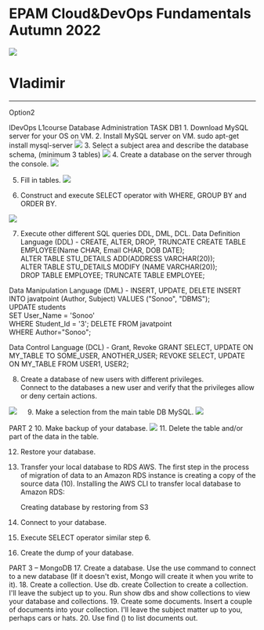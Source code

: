   <main role="main" class="container">
<head>
    <meta charset="UTF-8">
    <link rel="stylesheet" href="essets/Css/style.css">
   </head>

<body>
    <div class="starter-template">
      <h1>EPAM Cloud&DevOps Fundamentals Autumn 2022</h1>
    <img src="https://vkor-www.s3.amazonaws.com/main1.jpg">
    <h1>Vladimir</h1>
      <hr>
    </div>
<head>
    <meta charset="UTF-8">
    <link rel="stylesheet" href="essets/Css/style.css">
</head>
<body>
   Option2
</h3>
  <p>lDevOps L1course Database Administration TASK DB1
1. Download MySQL server for your OS on VM.
2. Install MySQL server on VM.
sudo apt-get install mysql-server
  <img src="https://vkor-www.s3.amazonaws.com/main1.jpg">
3. Select a subject area and describe the database schema, (minimum 3 tables)
  <img src="https://vkor-www.s3.amazonaws.com/main1.jpg">
4. Create a database on the server through the console.
  <img src="https://vkor-www.s3.amazonaws.com/main1.jpg">
 
5. Fill in tables.
     <img src="https://vkor-www.s3.amazonaws.com/main1.jpg">



6. Construct and execute SELECT operator with WHERE, GROUP BY and ORDER BY.
  <img src="https://vkor-www.s3.amazonaws.com/main1.jpg"> 
 
7. Execute other different SQL queries DDL, DML, DCL.
Data Definition Language (DDL) -  CREATE,    ALTER,    DROP,   TRUNCATE
    CREATE TABLE EMPLOYEE(Name CHAR, Email CHAR, DOB DATE);  
    ALTER TABLE STU_DETAILS ADD(ADDRESS VARCHAR(20));  
    ALTER TABLE STU_DETAILS MODIFY (NAME VARCHAR(20));  
    DROP TABLE EMPLOYEE;
    TRUNCATE TABLE EMPLOYEE;   

Data Manipulation Language (DML) - INSERT, UPDATE, DELETE
    INSERT INTO javatpoint (Author, Subject) VALUES ("Sonoo", "DBMS");  
    UPDATE students    
    SET User_Name = 'Sonoo'    
    WHERE Student_Id = '3';
    DELETE FROM javatpoint  
    WHERE Author="Sonoo";

Data Control Language (DCL) - Grant, Revoke
      GRANT SELECT, UPDATE ON MY_TABLE TO SOME_USER, ANOTHER_USER; 
      REVOKE SELECT, UPDATE ON MY_TABLE FROM USER1, USER2; 

8. Create a database of new users with different privileges.           
Connect to the databases a new user and verify that the privileges allow or deny certain actions.  
  <img src="https://vkor-www.s3.amazonaws.com/main1.jpg">
 
9. Make a selection from the main table DB MySQL.
  <img src="https://vkor-www.s3.amazonaws.com/main1.jpg">

PART 2
10. Make backup of your database.
  <img src="https://vkor-www.s3.amazonaws.com/main1.jpg">
11. Delete the table and/or part of the data in the table.
 
12. Restore your database.
 
13. Transfer your local database to RDS AWS.
      The first step in the process of migration of data to an Amazon RDS instance is creating a copy of the source data (10).
     Installing the AWS CLI to transfer local database to Amazon RDS:
      
    Creating database by restoring from S3
 
 




  
      
14. Connect to your database.
15. Execute SELECT operator similar step 6.
16. Create the dump of your database.

PART 3 – MongoDB
17. Create a database. Use the use command to connect to a new database (If it doesn't exist, Mongo will create it when you write to it).
18. Create a collection. Use db. create Collection to create a collection. I'll leave the subject up to you. Run show dbs and show collections to view your database and collections.
19. Create some documents. Insert a couple of documents into your collection. I'll leave the subject matter up to you, perhaps cars or hats.
20. Use find () to list documents out.
 </p>
